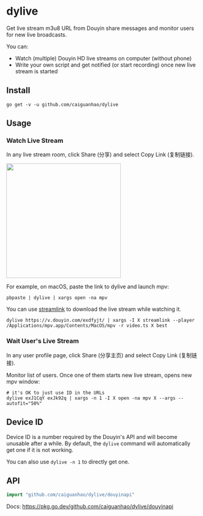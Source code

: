 # dylive

Get live stream m3u8 URL from Douyin share messages and monitor users for new
live broadcasts.

You can:
- Watch (multiple) Douyin HD live streams on computer (without phone)
- Write your own script and get notified (or start recording) once new live
  stream is started

## Install

```
go get -v -u github.com/caiguanhao/dylive
```

## Usage

### Watch Live Stream

In any live stream room, click Share (分享) and select Copy Link (复制链接).

<img src="https://user-images.githubusercontent.com/1284703/121233565-554aa580-c8c5-11eb-97bf-28f25d96057c.jpg" width="300" />

For example, on macOS, paste the link to dylive and launch mpv:

```
pbpaste | dylive | xargs open -na mpv
```

You can use [streamlink](https://streamlink.github.io/) to download the live stream while watching it.

```
dylive https://v.douyin.com/exdfyjt/ | xargs -I X streamlink --player /Applications/mpv.app/Contents/MacOS/mpv -r video.ts X best
```

### Wait User's Live Stream

In any user profile page, click Share (分享主页) and select Copy Link (复制链接).

Monitor list of users. Once one of them starts new live stream, opens new mpv window:

```
# it's OK to just use ID in the URLs
dylive exJ1CqY exJk92q | xargs -n 1 -I X open -na mpv X --args --autofit="50%" 
```

## Device ID

Device ID is a number required by the Douyin's API and will become unusable after a while.
By default, the `dylive` command will automatically get one if it is not working.

You can also use `dylive -n 1` to directly get one.

## API

```go
import "github.com/caiguanhao/dylive/douyinapi"
```

Docs: <https://pkg.go.dev/github.com/caiguanhao/dylive/douyinapi>
